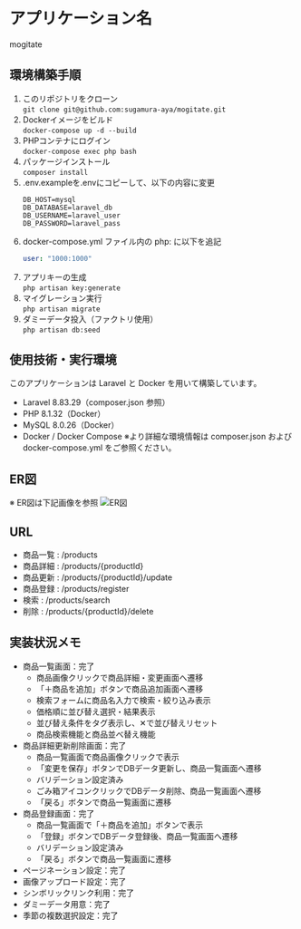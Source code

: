# アプリケーション名
mogitate

## 環境構築手順
1. このリポジトリをクローン  
   `git clone git@github.com:sugamura-aya/mogitate.git`
2. Dockerイメージをビルド  
   `docker-compose up -d --build`
3. PHPコンテナにログイン  
   `docker-compose exec php bash`
4. パッケージインストール  
   `composer install`
5. .env.exampleを.envにコピーして、以下の内容に変更  
   ```env
   DB_HOST=mysql  
   DB_DATABASE=laravel_db  
   DB_USERNAME=laravel_user  
   DB_PASSWORD=laravel_pass
6. docker-compose.yml ファイル内の php: に以下を追記
   ```yaml
   user: "1000:1000"
7. アプリキーの生成  
   `php artisan key:generate`
8. マイグレーション実行  
   `php artisan migrate`
9. ダミーデータ投入（ファクトリ使用）  
    `php artisan db:seed`

## 使用技術・実行環境
このアプリケーションは Laravel と Docker を用いて構築しています。
- Laravel 8.83.29（composer.json 参照）
- PHP 8.1.32（Docker）
- MySQL 8.0.26（Docker）
- Docker / Docker Compose
※より詳細な環境情報は composer.json および docker-compose.yml をご参照ください。

## ER図
※ ER図は下記画像を参照
![ER図](docs/er-diagram.png)

## URL
- 商品一覧 : /products 
- 商品詳細 : /products/{productId} 
- 商品更新 : /products/{productId}/update 
- 商品登録 : /products/register
- 検索 : /products/search
- 削除 : /products/{productId}/delete

## 実装状況メモ
- 商品一覧画面：完了
  - 商品画像クリックで商品詳細・変更画面へ遷移
  - 「＋商品を追加」ボタンで商品追加画面へ遷移
  - 検索フォームに商品名入力で検索・絞り込み表示
  - 価格順に並び替え選択・結果表示
  - 並び替え条件をタグ表示し、✕で並び替えリセット
  - 商品検索機能と商品並べ替え機能
- 商品詳細更新削除画面：完了
  - 商品一覧画面で商品画像クリックで表示
  - 「変更を保存」ボタンでDBデータ更新し、商品一覧画面へ遷移
  - バリデーション設定済み
  - ごみ箱アイコンクリックでDBデータ削除、商品一覧画面へ遷移
  - 「戻る」ボタンで商品一覧画面に遷移
- 商品登録画面：完了
  - 商品一覧画面で「＋商品を追加」ボタンで表示
  - 「登録」ボタンでDBデータ登録後、商品一覧画面へ遷移
  - バリデーション設定済み
  - 「戻る」ボタンで商品一覧画面に遷移
- ページネーション設定：完了
- 画像アップロード設定：完了
- シンボリックリンク利用：完了
- ダミーデータ用意：完了
- 季節の複数選択設定：完了
